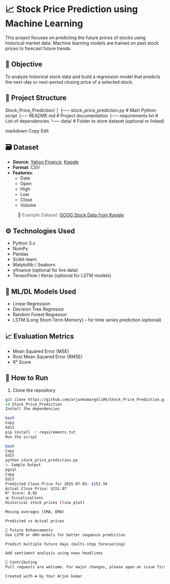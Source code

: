 # 📈 Stock Price Prediction using Machine Learning

This project focuses on predicting the future prices of stocks using historical market data. Machine learning models are trained on past stock prices to forecast future trends.

## 📌 Objective

To analyze historical stock data and build a regression model that predicts the next-day or next-period closing price of a selected stock.

## 📁 Project Structure

Stock_Price_Prediction/
│
├── stock_price_prediction.py # Main Python script
├── README.md # Project documentation
├── requirements.txt # List of dependencies
└── data/ # Folder to store dataset (optional or linked)

markdown
Copy
Edit

## 🗃️ Dataset

- **Source**: [Yahoo Finance](https://finance.yahoo.com/), [Kaggle](https://www.kaggle.com/)
- **Format**: CSV
- **Features**:
  - Date
  - Open
  - High
  - Low
  - Close
  - Volume

> 🔗 Example Dataset: [GOOG Stock Data from Kaggle](https://www.kaggle.com/datasets)

## ⚙️ Technologies Used

- Python 3.x
- NumPy
- Pandas
- Scikit-learn
- Matplotlib / Seaborn
- yfinance (optional for live data)
- TensorFlow / Keras (optional for LSTM models)

## 🧠 ML/DL Models Used

- Linear Regression
- Decision Tree Regressor
- Random Forest Regressor
- LSTM (Long Short-Term Memory) – for time series prediction (optional)

## 📈 Evaluation Metrics

- Mean Squared Error (MSE)
- Root Mean Squared Error (RMSE)
- R² Score

## 🚀 How to Run

1. Clone the repository
```bash
git clone https://github.com/arjunkumargoli06/Stock_Price_Prediction.git
cd Stock_Price_Prediction
Install the dependencies

bash
Copy
Edit
pip install -r requirements.txt
Run the script

bash
Copy
Edit
python stock_price_prediction.py
📉 Sample Output
pgsql
Copy
Edit
Predicted Close Price for 2025-07-03: $152.34
Actual Close Price: $151.97
R² Score: 0.92
📊 Visualizations
Historical stock prices (line plot)

Moving averages (SMA, EMA)

Predicted vs Actual prices

📝 Future Enhancements
Use LSTM or GRU models for better sequence prediction

Predict multiple future days (multi-step forecasting)

Add sentiment analysis using news headlines

🤝 Contributing
Pull requests are welcome. For major changes, please open an issue first to discuss what you would like to change.

Created with ❤️ by Your Arjun kumar
